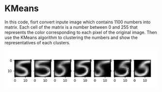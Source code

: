 # KMeans

In this code, fisrt convert inpute image which contains 1100 numbers into matrix. Each cell of the matrix is a number between 0 and 255 that represents the color corresponding to each pixel of the original image. Then use the KMeans algorithm to clustering the numbers and show the representatives of each clusters.

![kmeans image](images/kmeans.png)

